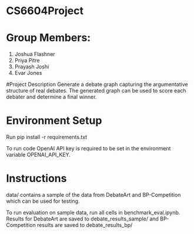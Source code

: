 # CS6604Project

# Group Members:
1. Joshua Flashner
2. Priya Pitre
3. Prayash Joshi
4. Evar Jones

#Project Description
Generate a debate graph capturing the argumentative structure of real debates. 
The generated graph can be used to score each debater and determine a final winner.

# Environment Setup
Run pip install -r requirements.txt

To run code OpenAI API key is required to be set in the environment variable OPENAI_API_KEY.

# Instructions
data/ contains a sample of the data from DebateArt and BP-Competition which can be used for testing.

To run evaluation on sample data, run all cells in benchmark_eval.ipynb.
Results for DebateArt are saved to debate_results_sample/ and BP-Competition results are saved to debate_results_bp/